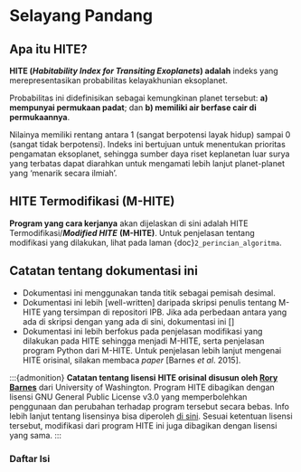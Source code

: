 # Selayang Pandang 
## Apa itu HITE?
**HITE (_Habitability Index for Transiting Exoplanets_) adalah** indeks yang merepresentasikan probabilitas kelayakhunian eksoplanet.

Probabilitas ini didefinisikan sebagai kemungkinan planet tersebut:
**a) mempunyai permukaan padat**; dan 
**b) memiliki air berfase cair di permukaannya**.

Nilainya memiliki rentang antara 1 (sangat berpotensi layak hidup) sampai 0 (sangat tidak berpotensi). 
Indeks ini bertujuan untuk menentukan prioritas pengamatan eksoplanet, sehingga sumber daya riset keplanetan luar surya yang terbatas dapat diarahkan untuk mengamati lebih lanjut planet-planet yang ‘menarik secara ilmiah’.

## HITE Termodifikasi (M-HITE)
**Program yang cara kerjanya** akan dijelaskan di sini adalah HITE Termodifikasi/**_Modified HITE_** **(M-HITE)**. Untuk penjelasan tentang modifikasi yang dilakukan, lihat pada laman {doc}`2_perincian_algoritma`.

## Catatan tentang dokumentasi ini
- Dokumentasi ini menggunakan tanda titik sebagai pemisah desimal.
- Dokumentasi ini lebih [well-written] daripada skripsi penulis tentang M-HITE yang tersimpan di repositori IPB. Jika ada perbedaan antara yang ada di skripsi dengan yang ada di sini, dokumentasi ini []
- Dokumentasi ini lebih berfokus pada penjelasan modifikasi yang dilakukan pada HITE sehingga menjadi M-HITE, serta penjelasan program Python dari M-HITE. Untuk penjelasan lebih lanjut mengenai HITE orisinal, silakan membaca *paper* [Barnes *et al*. 2015].

:::{admonition} **Catatan tentang lisensi**
**HITE orisinal disusun oleh [Rory Barnes](https://github.com/RoryBarnes/HITE)** dari University of Washington. Program HITE dibagikan dengan lisensi GNU General Public License v3.0 yang memperbolehkan penggunaan dan perubahan terhadap program tersebut secara bebas. Info lebih lanjut tentang lisensinya bisa diperoleh [di sini](https://github.com/RoryBarnes/HITE/blob/master/LICENSE). Sesuai ketentuan lisensi tersebut, modifikasi dari program HITE ini juga dibagikan dengan lisensi yang sama.
:::

### Daftar Isi
```{tableofcontents}
```